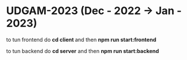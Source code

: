 # UDGAM-2023 (Dec - 2022 -> Jan - 2023)

to tun frontend do <b>cd client </b> and then
<b> npm run start:frontend </b>

to tun backend do <b>cd server</b> and then
<b> npm run start:backend </b>
